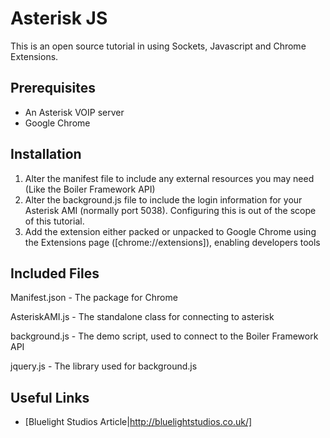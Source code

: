 Asterisk JS
===========

This is an open source tutorial in using Sockets, Javascript and Chrome Extensions.

Prerequisites
-------------

* An Asterisk VOIP server
* Google Chrome


Installation
------------

1. Alter the manifest file to include any external resources you may need (Like the Boiler Framework API)
2. Alter the background.js file to include the login information for your Asterisk AMI (normally port 5038). Configuring this is out of the scope of this tutorial.
3. Add the extension either packed or unpacked to Google Chrome using the Extensions page ([chrome://extensions]),
enabling developers tools

Included Files
--------------

Manifest.json - The package for Chrome

AsteriskAMI.js - The standalone class for connecting to asterisk

background.js - The demo script, used to connect to the Boiler Framework API

jquery.js - The library used for background.js


Useful Links
------------

* [Bluelight Studios Article|http://bluelightstudios.co.uk/]
